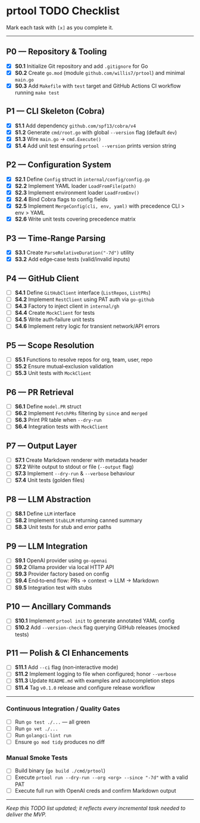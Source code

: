 # prtool TODO Checklist

Mark each task with `[x]` as you complete it.

---

## P0 — Repository & Tooling
- [x] **S0.1** Initialize Git repository and add `.gitignore` for Go
- [x] **S0.2** Create `go.mod` (module `github.com/willis7/prtool`) and minimal `main.go`
- [x] **S0.3** Add `Makefile` with `test` target and GitHub Actions CI workflow running `make test`

## P1 — CLI Skeleton (Cobra)
- [x] **S1.1** Add dependency `github.com/spf13/cobra/v4`
- [x] **S1.2** Generate `cmd/root.go` with global `--version` flag (default `dev`)
- [x] **S1.3** Wire `main.go` → `cmd.Execute()`
- [x] **S1.4** Add unit test ensuring `prtool --version` prints version string

## P2 — Configuration System
- [x] **S2.1** Define `Config` struct in `internal/config/config.go`
- [x] **S2.2** Implement YAML loader `LoadFromFile(path)`
- [x] **S2.3** Implement environment loader `LoadFromEnv()`
- [x] **S2.4** Bind Cobra flags to config fields
- [x] **S2.5** Implement `MergeConfig(cli, env, yaml)` with precedence CLI > env > YAML
- [x] **S2.6** Write unit tests covering precedence matrix

## P3 — Time‑Range Parsing
- [x] **S3.1** Create `ParseRelativeDuration("-7d")` utility
- [x] **S3.2** Add edge‑case tests (valid/invalid inputs)

## P4 — GitHub Client
- [ ] **S4.1** Define `GitHubClient` interface (`ListRepos`, `ListPRs`)
- [ ] **S4.2** Implement `RestClient` using PAT auth via `go-github`
- [ ] **S4.3** Factory to inject client in `internal/gh`
- [ ] **S4.4** Create `MockClient` for tests
- [ ] **S4.5** Write auth‑failure unit tests
- [ ] **S4.6** Implement retry logic for transient network/API errors

## P5 — Scope Resolution
- [ ] **S5.1** Functions to resolve repos for org, team, user, repo
- [ ] **S5.2** Ensure mutual‑exclusion validation
- [ ] **S5.3** Unit tests with `MockClient`

## P6 — PR Retrieval
- [ ] **S6.1** Define `model.PR` struct
- [ ] **S6.2** Implement `FetchPRs` filtering by `since` and `merged`
- [ ] **S6.3** Print PR table when `--dry-run`
- [ ] **S6.4** Integration tests with `MockClient`

## P7 — Output Layer
- [ ] **S7.1** Create Markdown renderer with metadata header
- [ ] **S7.2** Write output to stdout or file (`--output` flag)
- [ ] **S7.3** Implement `--dry-run` & `--verbose` behaviour
- [ ] **S7.4** Unit tests (golden files)

## P8 — LLM Abstraction
- [ ] **S8.1** Define `LLM` interface
- [ ] **S8.2** Implement `StubLLM` returning canned summary
- [ ] **S8.3** Unit tests for stub and error paths

## P9 — LLM Integration
- [ ] **S9.1** OpenAI provider using `go-openai`
- [ ] **S9.2** Ollama provider via local HTTP API
- [ ] **S9.3** Provider factory based on config
- [ ] **S9.4** End‑to‑end flow: PRs → context → LLM → Markdown
- [ ] **S9.5** Integration test with stubs

## P10 — Ancillary Commands
- [ ] **S10.1** Implement `prtool init` to generate annotated YAML config
- [ ] **S10.2** Add `--version-check` flag querying GitHub releases (mocked tests)

## P11 — Polish & CI Enhancements
- [ ] **S11.1** Add `--ci` flag (non‑interactive mode)
- [ ] **S11.2** Implement logging to file when configured; honor `--verbose`
- [ ] **S11.3** Update `README.md` with examples and autocompletion steps
- [ ] **S11.4** Tag `v0.1.0` release and configure release workflow

---

### Continuous Integration / Quality Gates
- [ ] Run `go test ./...` — all green
- [ ] Run `go vet ./...`
- [ ] Run `golangci-lint run`
- [ ] Ensure `go mod tidy` produces no diff

### Manual Smoke Tests
- [ ] Build binary (`go build ./cmd/prtool`)
- [ ] Execute `prtool run --dry-run --org <org> --since "-7d"` with a valid PAT
- [ ] Execute full run with OpenAI creds and confirm Markdown output

---

_Keep this TODO list updated; it reflects every incremental task needed to deliver the MVP._